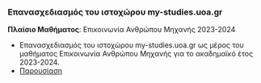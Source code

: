 ### Επανασχεδιασμός του ιστοχώρου my-studies.uoa.gr
**Πλαίσιο Μαθήματος**: Επικοινωνία Ανθρώπου Μηχανής 2023-2024

- Επανασχεδιασμός του ιστοχώρου my-studies.uoa.gr ως μέρος του μαθήματος Επικοινωνία Ανθρώπου Μηχανής για το ακαδημαϊκό έτος 2023-2024.
- [Παρουσίαση](https://www.youtube.com/watch?v=Sg-qUR5sqvU)
